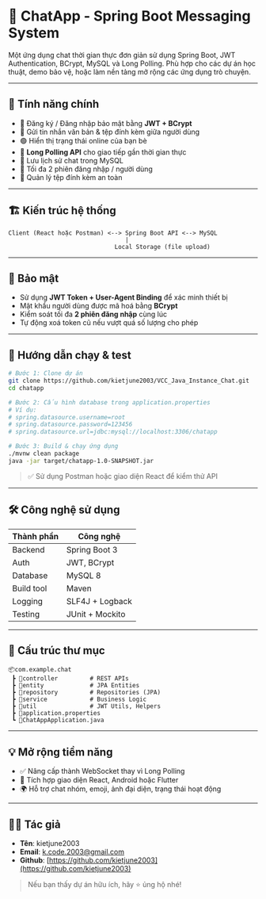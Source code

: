 # 💬 ChatApp - Spring Boot Messaging System

Một ứng dụng chat thời gian thực đơn giản sử dụng Spring Boot, JWT Authentication, BCrypt, MySQL và Long Polling. Phù hợp cho các dự án học thuật, demo bảo vệ, hoặc làm nền tảng mở rộng các ứng dụng trò chuyện.

---

## 🚀 Tính năng chính

- 🔐 Đăng ký / Đăng nhập bảo mật bằng **JWT + BCrypt**
- 💬 Gửi tin nhắn văn bản & tệp đính kèm giữa người dùng
- 🟢 Hiển thị trạng thái online của bạn bè
- 📡 **Long Polling API** cho giao tiếp gần thời gian thực
- 🧾 Lưu lịch sử chat trong MySQL
- 🔁 Tối đa 2 phiên đăng nhập / người dùng
- 📂 Quản lý tệp đính kèm an toàn

---

## 🏗️ Kiến trúc hệ thống

```
Client (React hoặc Postman) <--> Spring Boot API <--> MySQL
                                 |
                              Local Storage (file upload)
```

---

## 🔐 Bảo mật

- Sử dụng **JWT Token + User-Agent Binding** để xác minh thiết bị
- Mật khẩu người dùng được mã hoá bằng **BCrypt**
- Kiểm soát tối đa **2 phiên đăng nhập** cùng lúc
- Tự động xoá token cũ nếu vượt quá số lượng cho phép

---

## 🧪 Hướng dẫn chạy & test

```bash
# Bước 1: Clone dự án
git clone https://github.com/kietjune2003/VCC_Java_Instance_Chat.git
cd chatapp

# Bước 2: Cấu hình database trong application.properties
# Ví dụ:
# spring.datasource.username=root
# spring.datasource.password=123456
# spring.datasource.url=jdbc:mysql://localhost:3306/chatapp

# Bước 3: Build & chạy ứng dụng
./mvnw clean package
java -jar target/chatapp-1.0-SNAPSHOT.jar
```

> ✅ Sử dụng Postman hoặc giao diện React để kiểm thử API

---

## 🛠️ Công nghệ sử dụng

| Thành phần       | Công nghệ        |
|------------------|------------------|
| Backend          | Spring Boot 3    |
| Auth             | JWT, BCrypt      |
| Database         | MySQL 8          |
| Build tool       | Maven            |
| Logging          | SLF4J + Logback  |
| Testing          | JUnit + Mockito  |

---

## 📁 Cấu trúc thư mục

```
📦com.example.chat
 ┣ 📂controller         # REST APIs
 ┣ 📂entity             # JPA Entities
 ┣ 📂repository         # Repositories (JPA)
 ┣ 📂service            # Business Logic
 ┣ 📂util               # JWT Utils, Helpers
 ┣ 📜application.properties
 ┗ 📜ChatAppApplication.java
```

---

## 💡 Mở rộng tiềm năng

- ✅ Nâng cấp thành WebSocket thay vì Long Polling
- 📲 Tích hợp giao diện React, Android hoặc Flutter
- 🌍 Hỗ trợ chat nhóm, emoji, ảnh đại diện, trạng thái hoạt động

---

## 👨‍💻 Tác giả

- **Tên**: kietjune2003
- **Email**: k.code.2003@gmail.com
- **Github**: [https://github.com/kietjune2003](https://github.com/kietjune2003)

> Nếu bạn thấy dự án hữu ích, hãy ⭐️ ủng hộ nhé!